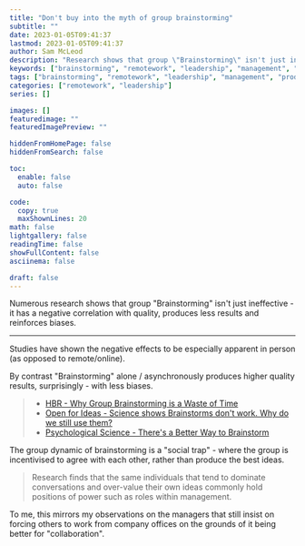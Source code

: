 ```yaml
---
title: "Don't buy into the myth of group brainstorming"
subtitle: ""
date: 2023-01-05T09:41:37
lastmod: 2023-01-05T09:41:37
author: Sam McLeod
description: "Research shows that group \"Brainstorming\" isn't just ineffective - it has a negative correlation with quality, produces less results and reinforces biases."
keywords: ["brainstorming", "remotework", "leadership", "management", "productivity", "remote work"]
tags: ["brainstorming", "remotework", "leadership", "management", "productivity", "remote work"]
categories: ["remotework", "leadership"]
series: []

images: []
featuredimage: ""
featuredImagePreview: ""

hiddenFromHomePage: false
hiddenFromSearch: false

toc:
  enable: false
  auto: false

code:
  copy: true
  maxShownLines: 20
math: false
lightgallery: false
readingTime: false
showFullContent: false
asciinema: false

draft: false
---
```


Numerous research shows that group "Brainstorming" isn't just ineffective - it has a negative correlation with quality, produces less results and reinforces biases.

---

Studies have shown the negative effects to be especially apparent in person (as opposed to remote/online).

By contrast "Brainstorming" alone / asynchronously produces higher quality results, surprisingly - with less biases.

> - [HBR - Why Group Brainstorming is a Waste of Time](https://hbr.org/2015/03/why-group-brainstorming-is-a-waste-of-time)
> - [Open for Ideas - Science shows Brainstorms don't work. Why do we still use them?](http://openforideas.org/blog/2016/11/23/science-shows-brainstorms-dont-work-why-do-we-still-use-them/)
> - [Psychological Science - There's a Better Way to Brainstorm](https://www.psychologicalscience.org/news/minds-business/theres-a-better-way-to-brainstorm.html)

The group dynamic of brainstorming is a "social trap" - where the group is incentivised to agree with each other, rather than produce the best ideas.

> Research finds that the same individuals that tend to dominate conversations and over-value their own ideas commonly hold positions of power such as roles within management.

To me, this mirrors my observations on the managers that still insist on forcing others to work from company offices on the grounds of it being better for "collaboration".
